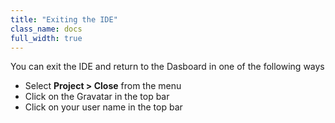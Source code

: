 ```yaml
---
title: "Exiting the IDE"
class_name: docs
full_width: true
---
```


You can exit the IDE and return to the Dasboard in one of the following ways

- Select **Project > Close** from the menu
- Click on the Gravatar in the top bar
- Click on your user name in the top bar
